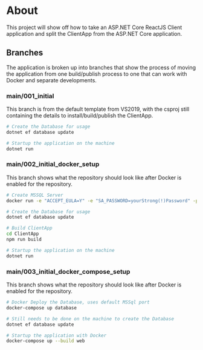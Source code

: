 # About

This project will show off how to take an ASP.NET Core ReactJS Client application and split the ClientApp from the ASP.NET Core application.

## Branches

The application is broken up into branches that show the process of moving the application from one build/publish process to one that can work with Docker and separate developments.

### main/001_initial

This branch is from the default template from VS2019, with the csproj still containing the details to install/build/publish the ClientApp.

``` bash
# Create the Database for usage
dotnet ef database update

# Startup the application on the machine
dotnet run
```

### main/002_initial_docker_setup

This branch shows what the repository should look like after Docker is enabled for the repository.

``` bash
# Create MSSQL Server
docker run -e "ACCEPT_EULA=Y" -e "SA_PASSWORD=yourStrong(!)Password" -p 1433:1433 -d mcr.microsoft.com/mssql/server:2017-CU8-ubuntu

# Create the Database for usage
dotnet ef database update

# Build ClientApp
cd ClientApp 
npm run build

# Startup the application on the machine
dotnet run
```

### main/003_initial_docker_compose_setup

This branch shows what the repository should look like after Docker is enabled for the repository.

``` bash
# Docker Deploy the Database, uses default MSSql port
docker-compose up database

# Still needs to be done on the machine to create the Database
dotnet ef database update

# Startup the application with Docker
docker-compose up --build web
```
